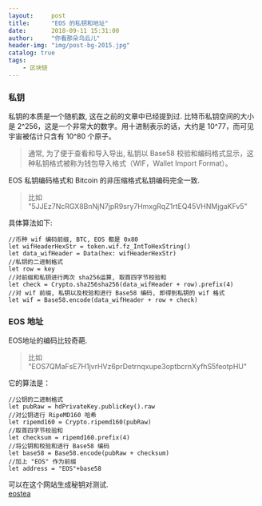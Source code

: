 ```yaml
---
layout:     post
title:      "EOS 的私钥和地址"
date:       2018-09-11 15:31:00
author:     "你看那朵乌云儿"
header-img: "img/post-bg-2015.jpg"
catalog: true
tags:
    - 区块链
---
```

      
### 私钥
     
私钥的本质是一个随机数, 这在之前的文章中已经提到过. 比特币私钥空间的大小是 2^256，这是一个非常大的数字。用十进制表示的话，大约是 10^77，而可见宇宙被估计只含有 10^80 个原子。

> 通常, 为了便于查看和导入导出, 私钥以 Base58 校验和编码格式显示，这种私钥格式被称为钱包导入格式（WIF，Wallet Import Format）。


EOS 私钥编码格式和 Bitcoin 的非压缩格式私钥编码完全一致.

>比如 "5JJEz7NcRGX8BnNjN7jpR9sry7HmxgRqZ1rtEQ45VHNMjgaKFv5"

具体算法如下: 

	//币种 wif 编码前缀, BTC, EOS 都是 0x80
	let wifHeaderHexStr = token.wif.fz_IntToHexString()
	let data_wifHeader = Data(hex: wifHeaderHexStr)
	//私钥的二进制格式
	let row = key
	//对前缀和私钥进行两次 sha256运算, 取首四字节校验和
	let check = Crypto.sha256sha256(data_wifHeader + row).prefix(4)
	//对 wif 前缀, 私钥以及校验和进行 Base58 编码, 即得到私钥的 wif 格式
	let wif = Base58.encode(data_wifHeader + row + check)


### EOS 地址

EOS地址的编码比较奇葩.

> 比如 "EOS7QMaFsE7H1jvrHVz6prDetrnqxupe3optbcrnXyfhS5feotpHU"

它的算法是：

	//公钥的二进制格式
	let pubRaw = hdPrivateKey.publicKey().raw
	//对公钥进行 RipeMD160 哈希
	let ripemd160 = Crypto.ripemd160(pubRaw)
	//取首四字节校验和
	let checksum = ripemd160.prefix(4)
	//将公钥和校验和进行 Base58 编码
	let base58 = Base58.encode(pubRaw + checksum)
	//加上 "EOS" 作为前缀
	let address = "EOS"+base58
	
	
可以在这个网站生成秘钥对测试.  
[eostea](https://eostea.github.io/eos-generate-key/)



